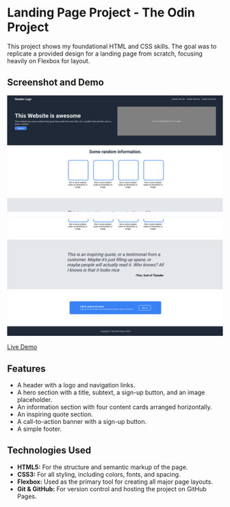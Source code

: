 # Landing Page Project - The Odin Project

This project shows my foundational HTML and CSS skills. The goal was to replicate a provided design for a landing page from scratch, focusing heavily on Flexbox for layout.

## Screenshot and Demo

![Screenshot first](./img/first.png)

![Screenshot first](./img/second.png)

[Live Demo](https://laym00n.github.io/odin-landing-page/)

## Features

* A header with a logo and navigation links.
* A hero section with a title, subtext, a sign-up button, and an image placeholder.
* An information section with four content cards arranged horizontally.
* An inspiring quote section.
* A call-to-action banner with a sign-up button.
* A simple footer.

## Technologies Used

* **HTML5:** For the structure and semantic markup of the page.
* **CSS3:** For all styling, including colors, fonts, and spacing.
* **Flexbox:** Used as the primary tool for creating all major page layouts.
* **Git & GitHub:** For version control and hosting the project on GitHub Pages.
